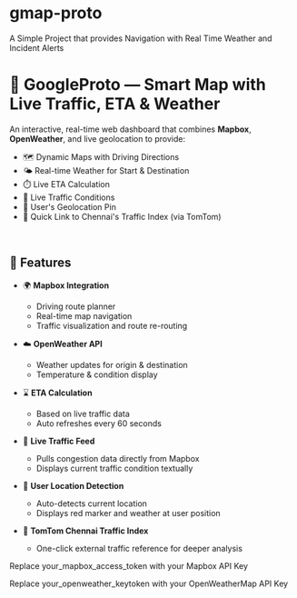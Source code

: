 # gmap-proto
A Simple Project that provides Navigation with Real Time Weather and Incident Alerts
# 🚦 GoogleProto — Smart Map with Live Traffic, ETA & Weather

An interactive, real-time web dashboard that combines **Mapbox**, **OpenWeather**, and live geolocation to provide:

- 🗺️ Dynamic Maps with Driving Directions  
- 🌤️ Real-time Weather for Start & Destination  
- ⏱️ Live ETA Calculation  
- 🚧 Live Traffic Conditions  
- 📍 User's Geolocation Pin  
- 🔗 Quick Link to Chennai's Traffic Index (via TomTom)

<br>

## 🔧 Features

- 🌍 **Mapbox Integration**  
  - Driving route planner  
  - Real-time map navigation  
  - Traffic visualization and route re-routing

- ☁️ **OpenWeather API**  
  - Weather updates for origin & destination  
  - Temperature & condition display

- ⌛ **ETA Calculation**  
  - Based on live traffic data  
  - Auto refreshes every 60 seconds

- 🚦 **Live Traffic Feed**  
  - Pulls congestion data directly from Mapbox  
  - Displays current traffic condition textually

- 📍 **User Location Detection**  
  - Auto-detects current location  
  - Displays red marker and weather at user position

- 🔗 **TomTom Chennai Traffic Index**  
  - One-click external traffic reference for deeper analysis

Replace your_mapbox_access_token with your Mapbox API Key

Replace your_openweather_keytoken with your OpenWeatherMap API Key
